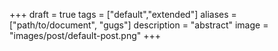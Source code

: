 +++
draft = true
tags = ["default","extended"]
aliases = ["path/to/document", "gugs"]
description = "abstract"
image = "images/post/default-post.png"
+++